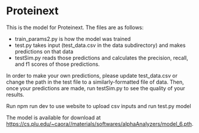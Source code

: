 # Proteinext

This is the model for Proteinext. The files are as follows:

- train_params2.py is how the model was trained
- test.py takes input (test_data.csv in the data subdirectory) and makes predictions on that data
- testSim.py reads those predictions and calculates the precision, recall, and f1 scores of those predictions.

In order to make your own predictions, please update test_data.csv or change the path in the test file to a similarly-formatted file of data. Then, once your predictions are made, run testSim.py to see the quality of your results.

Run npm run dev to use website to upload csv inputs and run test.py model

The model is available for download at https://cs.plu.edu/~caora//materials/softwares/alphaAnalyzers/model_6.pth.